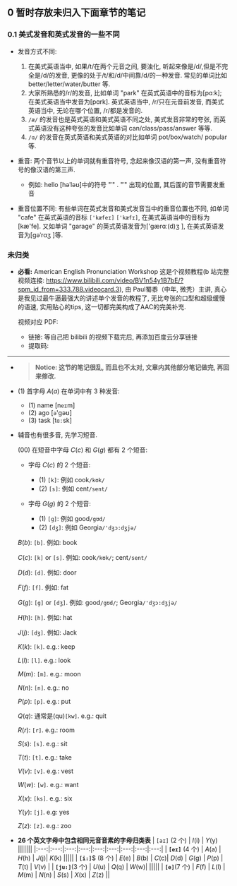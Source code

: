 
## 0 暂时存放未归入下面章节的笔记

### 0.1 美式发音和英式发音的一些不同
- 发音方式不同:
    1. 在美式英语当中, 如果/t/在两个元音之间, 要浊化, 听起来像是/d/,但是不完全是/d/的发音,
       更像的处于/t/和/d/中间靠/d/的一种发音. 常见的单词比如 better/letter/water/butter 等. 
    2. 大家所熟悉的/r/的发音, 比如单词 "park" 在英式英语中的音标为[pɑːk]; 
       在美式英语当中发音为[pɑrk]. 英式英语当中, /r/只在元音前发音, 而美式英语当中, 
       无论在哪个位置, /r/都是发音的. 
    3. `/æ/` 的发音也是英式英语和美式英语不同之处, 美式发音非常的夸张, 
       而英式英语没有这种夸张的发音比如单词 can/class/pass/answer 等等. 
    4. `/ɑ/` 的发音在英式英语和美式英语的对比如单词 pot/box/watch/ popular 等. 

- 重音: 两个音节以上的单词就有重音符号, 念起来像汉语的第一声,
  没有重音符号的像汉语的第三声. 
  + 例如: hello [həˈləʊ]中的符号 "ˈ" .  "ˈ" 出现的位置, 其后面的音节需要发重音
  
- 重音位置不同: 有些单词在英式发音和美式发音当中的重音位置也不同,
  如单词 "cafe" 在英式英语的音标 `['kæfeɪ]` `['kæfɪ]`,
  在美式英语当中的音标为[kæ'fe]. 又如单词 "garage"
  的英式英语发音为['gærɑː(d)ʒ ], 在美式英语发音为[gəˈrɑʒ ]等. 


### 未归类
- **必看:**
  American English Pronunciation Workshop 这是个视频教程(b 站完整视频连接:
  https://www.bilibili.com/video/BV1n54y1B7bE/?spm_id_from=333.788.videocard.3),
  由 Paul蜀黍（中年, 微秃）主讲,
  真心是我见过最牛逼最强大的讲述单个发音的教程了, 无比夸张的口型和超级缓慢的语速,
  实用贴心的tips, 这一切都完美构成了AAC的完美补充.

  视频对应 PDF:
    + 链接: 等自己把 bilibili 的视频下载完后, 再添加百度云分享链接
    + 提取码:







------

- > **Notice: 这节的笔记很乱, 而且也不太对, 文章内其他部分笔记做完, 再回来修改.**
- (1) 首字母 $A(a)$ 在单词中有 3 种发音:
    - (1) name [n`eɪ`m]
    - (2) ago [`ə`'gəʊ]
    - (3) task [t`ɑː`sk]

- 辅音也有很多音, 先学习短音.
  
  (00) 在短音中字母 $C(c)$ 和 $G(g)$ 都有 2 个短音:
    + 字母 $C(c)$ 的 2 个短音:
        - (1) `[k]`: 例如 cook`/kʊk/`
        - (2) `[s]`: 例如 cent`/sent/`

    + 字母 $G(g)$ 的 2 个短音:
        - (1) `[ɡ]`: 例如 good`/gʊd/`
        - (2) `[dʒ]`: 例如 Georgia`/'dʒɔ:dʒjə/`

  $B(b)$: `[b]`. 例如: book

  $C(c)$: `[k]` or `[s]`. 例如: cook`/kʊk/`; cent`/sent/`
  
  $D(d)$: `[d]`. 例如: door

  $F(f)$: `[f]`. 例如: fat
  
  $G(g)$: `[g]` or `[dʒ]`. 例如: good`/gʊd/`; Georgia`/'dʒɔ:dʒjə/`

  $H(h)$: `[h]`. 例如: hat

  $J(j)$: `[dʒ]`. 例如: Jack
  
  $K(k)$: `[k]`. e.g.: keep
  
  $L(l)$: `[l]`. e.g.: look
  
  $M(m)$: `[m]`. e.g.: moon
  
  $N(n)$: `[n]`. e.g.: no
  
  $P(p)$: `[p]`. e.g.: put

  $Q(q)$: 通常是(qu)`[kw]`. e.g.: quit

  $R(r)$: `[r]`. e.g.: room
  
  $S(s)$: `[s]`. e.g.: sit
  
  $T(t)$: `[t]`. e.g.: take
  
  $V(v)$: `[v]`. e.g.: vest
  
  $W(w)$: `[w]`. e.g.: want
  
  $X(x)$: `[ks]`. e.g.: six
  
  $Y(y)$: `[j]`. e.g: yes

  $Z(z)$: `[z]`. e.g.: zoo


- **26 个英文字母中包含相同元音音素的字母归类表**
    | `[aɪ]` (2 个) | $I$(i) | $Y$(y) |||||||
    |:---:|:---:|:---:|:---:|:---:|:---:|:---:|:---:|:---:|
    | **`[eɪ]`** (4 个) | $A$(a) | $H$(h) | $J$(j)| $K$(k) |||||
    | **`[i:]`**$ (8 个) | $E$(e) | $B$(b) | $C$(c)| $D$(d) | $G$(g) | $P$(p) | $T$(t) | $V$(v) |
    | **`[ju:]`**(3 个) | $U$(u) | $Q$(q) | $W$(w)| |||||
    | **`[e]`**(7 个) | $F$(f) | $L$(l) | $M$(m) | $N$(n) | $S$(s) | $X$(x) | $Z$(z) ||